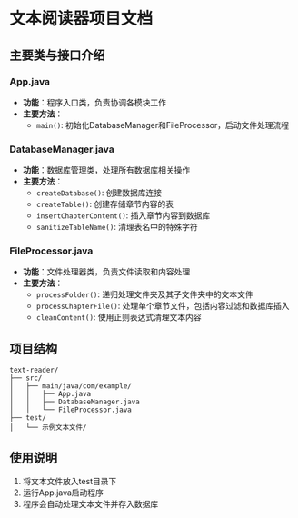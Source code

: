 # 文本阅读器项目文档

## 主要类与接口介绍

### App.java
- **功能**：程序入口类，负责协调各模块工作
- **主要方法**：
  - `main()`: 初始化DatabaseManager和FileProcessor，启动文件处理流程

### DatabaseManager.java

- **功能**：数据库管理类，处理所有数据库相关操作
- **主要方法**：
  - `createDatabase()`: 创建数据库连接
  - `createTable()`: 创建存储章节内容的表
  - `insertChapterContent()`: 插入章节内容到数据库
  - `sanitizeTableName()`: 清理表名中的特殊字符

### FileProcessor.java

- **功能**：文件处理器类，负责文件读取和内容处理
- **主要方法**：
  - `processFolder()`: 递归处理文件夹及其子文件夹中的文本文件
  - `processChapterFile()`: 处理单个章节文件，包括内容过滤和数据库插入
  - `cleanContent()`: 使用正则表达式清理文本内容

## 项目结构

```
text-reader/
├── src/
│   ├── main/java/com/example/
│   │   ├── App.java
│   │   ├── DatabaseManager.java
│   │   └── FileProcessor.java
├── test/
│   └── 示例文本文件/
```

## 使用说明
1. 将文本文件放入test目录下
2. 运行App.java启动程序
3. 程序会自动处理文本文件并存入数据库